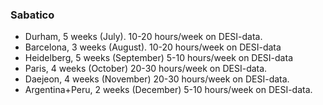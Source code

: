 ### Sabatico

* Durham, 5 weeks (July). 10-20 hours/week on DESI-data.
* Barcelona, 3 weeks (August). 10-20 hours/week on DESI-data
* Heidelberg, 5 weeks (September) 5-10 hours/week on DESI-data
* Paris, 4 weeks (October) 20-30 hours/week on DESI-data.
* Daejeon, 4 weeks (November) 20-30 hours/week on DESI-data.
* Argentina+Peru, 2 weeks (December) 5-10 hours/week on DESI-data.
